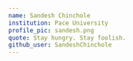 ```yaml
---
name: Sandesh Chinchole
institution: Pace University
profile_pic: sandesh.png
quote: Stay hungry. Stay foolish.
github_user: SandeshChinchole
---
```


